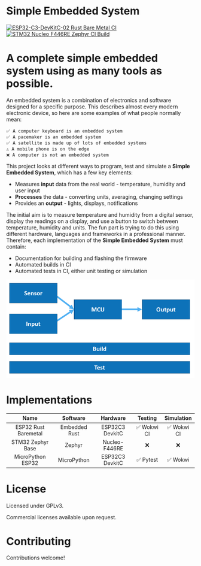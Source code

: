 # Simple Embedded System

[![ESP32-C3-DevKitC-02 Rust Bare Metal CI](https://github.com/TimGuite/simple_embedded_system/actions/workflows/esp32-c3-devkitc-02-rust-bm.yml/badge.svg)](https://github.com/TimGuite/simple_embedded_system/actions/workflows/esp32-c3-devkitc-02-rust-bm.yml)
[![STM32 Nucleo F446RE Zephyr CI Build](https://github.com/TimGuite/simple_embedded_system/actions/workflows/stm32_nucleo_f446re_zephyr.yml/badge.svg)](https://github.com/TimGuite/simple_embedded_system/actions/workflows/stm32_nucleo_f446re_zephyr.yml)

# A complete simple embedded system using as many tools as possible.

An embedded system is a combination of electronics and software designed for a specific purpose.
This describes almost every modern electronic device, so here are some examples of what people normally mean:

```
✅ A computer keyboard is an embedded system
✅ A pacemaker is an embedded system
✅ A satellite is made up of lots of embedded systems
⚠️ A mobile phone is on the edge
❌ A computer is not an embedded system
```

This project looks at different ways to program, test and simulate a **Simple Embedded System**, which has a few key elements:

- Measures **input** data from the real world - temperature, humidity and user input
- **Processes** the data - converting units, averaging, changing settings
- Provides an **output** - lights, displays, notifications

The initial aim is to measure temperature and humidity from a digital sensor, display the readings on a display, and use a button to switch between temperature, humidity and units.
The fun part is trying to do this using different hardware, languages and frameworks in a professional manner.
Therefore, each implementation of the **Simple Embedded System** must contain:

- Documentation for building and flashing the firmware
- Automated builds in CI
- Automated tests in CI, either unit testing or simulation

![Diagram of a simple embedded system shwoing sensors and inputs directed to an MCU, which is direct to an output, on top of build and test foundations](/assets/simple_embedded_system_diagram.png)

# Implementations

| Name  | Software | Hardware | Testing | Simulation |
| :-------------: | :-------------: | :-------------: | :-------------: | :-------------: |
| ESP32 Rust Baremetal  | Embedded Rust | ESP32C3 DevkitC | ✅ Wokwi CI | ✅ Wokwi CI |
| STM32 Zephyr Base  | Zephyr | Nucleo-F446RE  | ❌ | ❌ |
| MicroPython ESP32 | MicroPython | ESP32C3 DevkitC | ✅ Pytest | ✅ Wokwi |

# License

Licensed under GPLv3.

Commercial licenses available upon request.

# Contributing

Contributions welcome!
